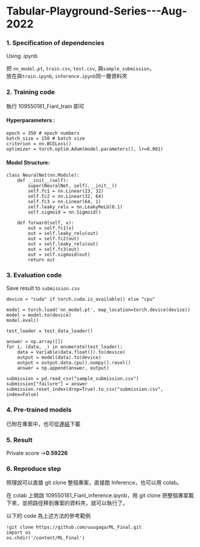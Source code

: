 # Tabular-Playground-Series---Aug-2022

### 1. Specification of dependencies

Using .ipynb

把 `nn_model.pt`, `train.csv`, `test.csv`, 與`sample_submission`，  
放在與`train.ipynb`, `inference.ipynb`同一層資料夾

### 2. Training code

執行 109550181_Fianl_train 即可

#### Hyperparameters :

    epoch = 350 # epoch numbers
    batch_size = 150 # batch size
    criterion = nn.BCELoss()
    optimizer = torch.optim.Adam(model.parameters(), lr=0.001)

#### Model Structure:

```
class NeuralNet(nn.Module):
    def __init__(self):
        super(NeuralNet, self).__init__()
        self.fc1 = nn.Linear(23, 32)
        self.fc2 = nn.Linear(32, 64)
        self.fc3 = nn.Linear(64, 1)
        self.leaky_relu = nn.LeakyReLU(0.1)
        self.sigmoid = nn.Sigmoid()

    def forward(self, x):
        out = self.fc1(x)
        out = self.leaky_relu(out)
        out = self.fc2(out)
        out = self.leaky_relu(out)
        out = self.fc3(out)
        out = self.sigmoid(out)
        return out
```

### 3. Evaluation code

Save result to `submission.csv`

    device = "cuda" if torch.cuda.is_available() else "cpu"

    model = torch.load('nn_model.pt', map_location=torch.device(device))
    model = model.to(device)
    model.eval()

    test_loader = test_data_loader()

    answer = np.array([])
    for i, (data, _) in enumerate(test_loader):
        data = Variable(data.float()).to(device)
        output = model(data).to(device)
        output = output.data.cpu().numpy().ravel()
        answer = np.append(answer, output)

    submission = pd.read_csv("sample_submission.csv")
    submission["failure"] = answer
    submission.reset_index(drop=True).to_csv("submission.csv", index=False)

### 4. Pre-trained models

已附在專案中，也可從[連結](https://drive.google.com/file/d/1exJ4QAGHXSYWwXOAkm3r379otC86mroz/view?usp=share_link)下載

### 5. Result

Private score ->**0.59226**

### 6. Reproduce step

照理說可以直接 git clone 整個專案，直接跑 Inference，也可以用 colab。

在 colab 上開啟 109550181_Fianl_inference.ipynb，用 git clone 把整個專案載下來，並把路徑移到專案的資料夾，就可以執行了。

以下的 code 為上述方法的參考範例

```
!git clone https://github.com/uuugaga/ML_Final.git
import os
os.chdir('/content/ML_Final')
```
